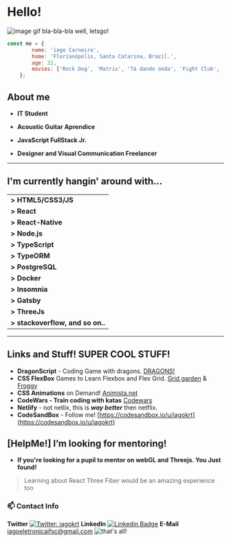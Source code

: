 
# Hello!


![image gif bla-bla-bla](https://i.imgur.com/t39jE7p.gif)
well, letsgo!

```js
const me = {
	    name: 'iago Carneiro',
	    home: 'Florianópolis, Santa Catarina, Brazil.',
	    age: 22,
	    movies: ['Rock Dog', 'Matrix', 'Tá dando onda', 'Fight Club', 'Wanted']
    };
``` 

 
## About me


- **IT Student** 

- **Acoustic Guitar Aprendice** 

- **JavaScript FullStack Jr.**

- **Designer and Visual Communication Freelancer** 

---

## I'm currently hangin' around with...
|   |
|--|
| **> HTML5/CSS3/JS** |   
| **> React** | 
| **> React-Native** | 
| **> Node.js** |
| **> TypeScript** |
| **> TypeORM** |
| **> PostgreSQL** |
| **> Docker** |
| **> Insomnia** |
| **> Gatsby** |
| **> ThreeJs** |
| **> stackoverflow, and so on..** |

 ---

## Links and Stuff! SUPER COOL STUFF!

 - **DragonScript** - Coding Game with dragons. [DRAGONS!](http://dragonscriptarena.com/)
- **CSS FlexBox** Games to Learn Flexbox and Flex Grid. [Grid garden](https://cssgridgarden.com/) & [Froggy](https://flexboxfroggy.com/)
- **CSS Animations** on Demand! [Animista.net](https://animista.net/)
- **CodeWars - Train coding with katas** [Codewars](https://www.codewars.com/)
- **Netlify** - not netlix, this is ***way better*** then netflix.
- **CodeSandBox** - Follow me! [https://codesandbox.io/u/iagokrt](https://codesandbox.io/u/iagokrt)

##  [HelpMe!] I’m looking for mentoring!  
- **If you're looking for a pupil to mentor on webGL and Threejs. You Just found!**
>  Learning about React Three Fiber would be an amazing experience too

 ### 📫 Contact Info 

 **Twitter** 
[![Twitter: iagokrt](https://img.shields.io/twitter/follow/iagokrt?style=social)](https://twitter.com/iagokrt)
**LinkedIn**
[![Linkedin Badge](https://img.shields.io/badge/-iagobarretoc-blue?style=flat-square&logo=Linkedin&logoColor=white&link=https://www.linkedin.com/in/iagobarreto//)](https://www.linkedin.com/in/iagobarreto/) 
**E-Mail**
iagoeletronicaifsc@gmail.com
![that's all!](https://media1.tenor.com/images/5bc912bcc1226c714f8804798aad41e3/tenor.gif?itemid=5448932)
